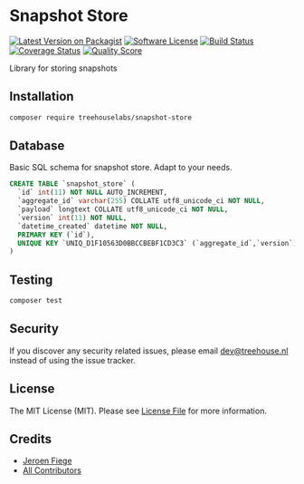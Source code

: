 # Snapshot Store

[![Latest Version on Packagist][ico-version]][link-packagist]
[![Software License][ico-license]](LICENSE.md)
[![Build Status][ico-travis]][link-travis]
[![Coverage Status][ico-scrutinizer]][link-scrutinizer]
[![Quality Score][ico-code-quality]][link-code-quality]

Library for storing snapshots

## Installation

```sh
composer require treehouselabs/snapshot-store
```

## Database

Basic SQL schema for snapshot store. Adapt to your needs.

```sql
CREATE TABLE `snapshot_store` (
  `id` int(11) NOT NULL AUTO_INCREMENT,
  `aggregate_id` varchar(255) COLLATE utf8_unicode_ci NOT NULL,
  `payload` longtext COLLATE utf8_unicode_ci NOT NULL,
  `version` int(11) NOT NULL,
  `datetime_created` datetime NOT NULL,
  PRIMARY KEY (`id`),
  UNIQUE KEY `UNIQ_D1F10563D0BBCCBEBF1CD3C3` (`aggregate_id`,`version`)
)
```


## Testing

```bash
composer test
```


## Security

If you discover any security related issues, please email dev@treehouse.nl instead of using the issue tracker.


## License

The MIT License (MIT). Please see [License File](LICENSE.md) for more information.


## Credits

- [Jeroen Fiege][link-fieg]
- [All Contributors][link-contributors]


[ico-version]: https://img.shields.io/packagist/v/treehouselabs/snapshot-store.svg?style=flat-square
[ico-license]: https://img.shields.io/badge/license-MIT-brightgreen.svg?style=flat-square
[ico-travis]: https://img.shields.io/travis/treehouselabs/snapshot-store/master.svg?style=flat-square
[ico-scrutinizer]: https://img.shields.io/scrutinizer/coverage/g/treehouselabs/snapshot-store.svg?style=flat-square
[ico-code-quality]: https://img.shields.io/scrutinizer/g/treehouselabs/snapshot-store.svg?style=flat-square
[ico-downloads]: https://img.shields.io/packagist/dt/treehouselabs/snapshot-store.svg?style=flat-square

[link-packagist]: https://packagist.org/packages/treehouselabs/snapshot-store
[link-travis]: https://travis-ci.org/treehouselabs/snapshot-store
[link-scrutinizer]: https://scrutinizer-ci.com/g/treehouselabs/snapshot-store/code-structure
[link-code-quality]: https://scrutinizer-ci.com/g/treehouselabs/snapshot-store
[link-downloads]: https://packagist.org/packages/treehouselabs/snapshot-store
[link-author]: https://github.com/treehouselabs
[link-contributors]: ../../contributors
[link-fieg]: https://github.com/fieg
